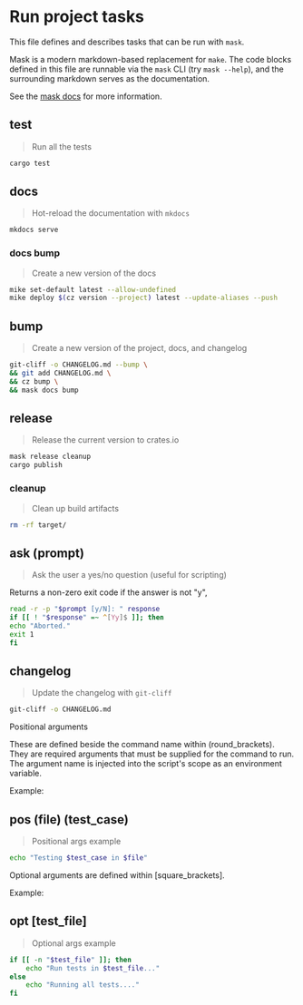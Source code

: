 # Run project tasks
This file defines and describes tasks that can be run with `mask`. 

Mask is a modern markdown-based replacement for `make`. The code blocks defined in this file are runnable via the `mask` CLI (try `mask --help`), and the surrounding markdown serves as the documentation.

See the [mask docs](https://github.com/jacobdeichert/mask) for more information.

<!-- A heading defines the command's name -->
## test

<!-- A blockquote defines the command's description -->
> Run all the tests

<!-- A code block defines the script to be executed -->
```sh
cargo test
```

## docs

> Hot-reload the documentation with `mkdocs`

```sh
mkdocs serve 
```

### docs bump 

> Create a new version of the docs

```sh 
mike set-default latest --allow-undefined
mike deploy $(cz version --project) latest --update-aliases --push
```

## bump

> Create a new version of the project, docs, and changelog 

```sh
git-cliff -o CHANGELOG.md --bump \
&& git add CHANGELOG.md \
&& cz bump \
&& mask docs bump
```

## release 
> Release the current version to crates.io

```sh 
mask release cleanup
cargo publish
```

### cleanup 
> Clean up build artifacts

```sh
rm -rf target/
```

## ask (prompt)
> Ask the user a yes/no question (useful for scripting)

Returns a non-zero exit code if the answer is not "y", 

```sh
read -r -p "$prompt [y/N]: " response
if [[ ! "$response" =~ ^[Yy]$ ]]; then
echo "Aborted."
exit 1
fi
```

## changelog 

> Update the changelog with `git-cliff`

```sh
git-cliff -o CHANGELOG.md
```

Positional arguments

These are defined beside the command name within (round_brackets). They are required arguments that must be supplied for the command to run. The argument name is injected into the script's scope as an environment variable.

Example:

## pos (file) (test_case)

> Positional args example

~~~bash
echo "Testing $test_case in $file"
~~~

Optional arguments are defined within [square_brackets].

Example:

## opt [test_file]

> Optional args example

~~~bash
if [[ -n "$test_file" ]]; then
    echo "Run tests in $test_file..."
else
    echo "Running all tests...."
fi
~~~